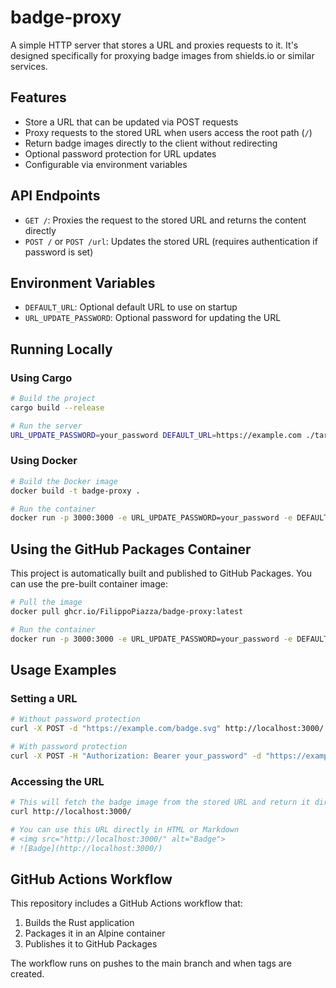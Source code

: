 # badge-proxy

A simple HTTP server that stores a URL and proxies requests to it. It's designed specifically for proxying badge images from shields.io or similar services.

## Features

- Store a URL that can be updated via POST requests
- Proxy requests to the stored URL when users access the root path (`/`)
- Return badge images directly to the client without redirecting
- Optional password protection for URL updates
- Configurable via environment variables

## API Endpoints

- `GET /`: Proxies the request to the stored URL and returns the content directly
- `POST /` or `POST /url`: Updates the stored URL (requires authentication if password is set)

## Environment Variables

- `DEFAULT_URL`: Optional default URL to use on startup
- `URL_UPDATE_PASSWORD`: Optional password for updating the URL

## Running Locally

### Using Cargo

```bash
# Build the project
cargo build --release

# Run the server
URL_UPDATE_PASSWORD=your_password DEFAULT_URL=https://example.com ./target/release/badge-proxy
```

### Using Docker

```bash
# Build the Docker image
docker build -t badge-proxy .

# Run the container
docker run -p 3000:3000 -e URL_UPDATE_PASSWORD=your_password -e DEFAULT_URL=https://example.com badge-proxy
```

## Using the GitHub Packages Container

This project is automatically built and published to GitHub Packages. You can use the pre-built container image:

```bash
# Pull the image
docker pull ghcr.io/FilippoPiazza/badge-proxy:latest

# Run the container
docker run -p 3000:3000 -e URL_UPDATE_PASSWORD=your_password -e DEFAULT_URL=https://example.com ghcr.io/OWNER/badge-proxy:latest
```

## Usage Examples

### Setting a URL

```bash
# Without password protection
curl -X POST -d "https://example.com/badge.svg" http://localhost:3000/

# With password protection
curl -X POST -H "Authorization: Bearer your_password" -d "https://example.com/badge.svg" http://localhost:3000/
```

### Accessing the URL

```bash
# This will fetch the badge image from the stored URL and return it directly
curl http://localhost:3000/

# You can use this URL directly in HTML or Markdown
# <img src="http://localhost:3000/" alt="Badge">
# ![Badge](http://localhost:3000/)
```

## GitHub Actions Workflow

This repository includes a GitHub Actions workflow that:

1. Builds the Rust application
2. Packages it in an Alpine container
3. Publishes it to GitHub Packages

The workflow runs on pushes to the main branch and when tags are created.